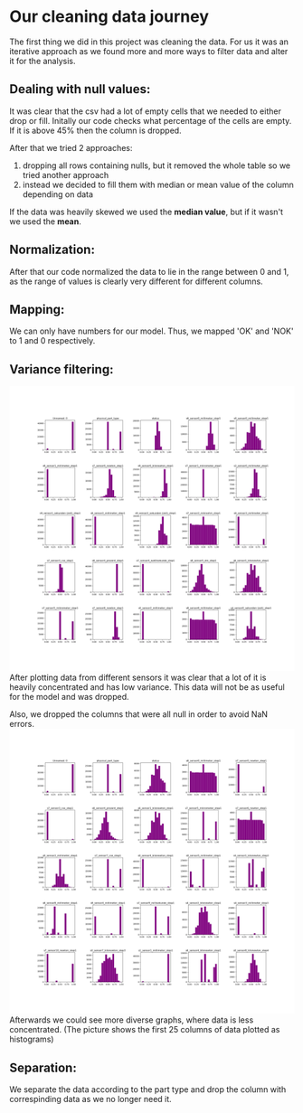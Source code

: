 # Our cleaning data journey
The first thing we did in this project was cleaning the data. For us it was an iterative approach as we 
found more and more ways to filter data and alter it for the analysis.
## Dealing with null values:
It was clear that the csv had a lot of empty cells that we needed to either drop or fill. Initally our code checks
what percentage of the cells are empty. If it is above 45% then the column is dropped.

After that we tried 2 approaches:

1. dropping all rows containing nulls, but it removed the whole table so we tried another approach
2. instead we decided to fill them with median or mean value of the column depending on data

If the data was heavily skewed we used the **median value**, but if it wasn't we used the **mean**. 
## Normalization:
After that our code normalized the data to lie in the range between 0 and 1, as the range of values is clearly 
very different for different columns.
## Mapping:
We can only have numbers for our model. Thus, we mapped 'OK' and 'NOK' to 1 and 0 respectively.
## Variance filtering:
![initial sensor data](./images/censors.png)
After plotting data from different sensors it was clear that a lot of it is heavily concentrated and has low
variance. This data will not be as useful for the model and was dropped.

Also, we dropped the columns that were all null in order to avoid NaN errors.
![initial sensor data](./images/censors_clean.png)
Afterwards we could see more diverse graphs, where data is less concentrated. (The picture shows the first 25 columns of data plotted as histograms)
## Separation:
We separate the data according to the part type and drop the column with correspinding data as we no longer need it.